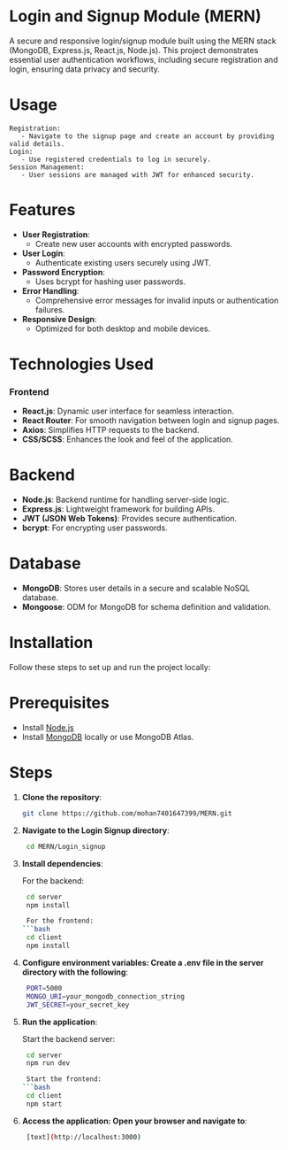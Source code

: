 # Login and Signup Module (MERN)

A secure and responsive login/signup module built using the MERN stack (MongoDB, Express.js, React.js, Node.js). This project demonstrates essential user authentication workflows, including secure registration and login, ensuring data privacy and security.


# Usage
    Registration:
       - Navigate to the signup page and create an account by providing valid details.
    Login:
       - Use registered credentials to log in securely.
    Session Management:
       - User sessions are managed with JWT for enhanced security.

# Features

- **User Registration**:
  - Create new user accounts with encrypted passwords.
- **User Login**:
  - Authenticate existing users securely using JWT.
- **Password Encryption**:
  - Uses bcrypt for hashing user passwords.
- **Error Handling**:
  - Comprehensive error messages for invalid inputs or authentication failures.
- **Responsive Design**:
  - Optimized for both desktop and mobile devices.

# Technologies Used

### Frontend
- **React.js**: Dynamic user interface for seamless interaction.
- **React Router**: For smooth navigation between login and signup pages.
- **Axios**: Simplifies HTTP requests to the backend.
- **CSS/SCSS**: Enhances the look and feel of the application.

# Backend
- **Node.js**: Backend runtime for handling server-side logic.
- **Express.js**: Lightweight framework for building APIs.
- **JWT (JSON Web Tokens)**: Provides secure authentication.
- **bcrypt**: For encrypting user passwords.

# Database
- **MongoDB**: Stores user details in a secure and scalable NoSQL database.
- **Mongoose**: ODM for MongoDB for schema definition and validation.

# Installation

Follow these steps to set up and run the project locally:

# Prerequisites
- Install [Node.js](https://nodejs.org/)
- Install [MongoDB](https://www.mongodb.com/try/download/community) locally or use MongoDB Atlas.

# Steps

1. **Clone the repository**:
   ```bash
   git clone https://github.com/mohan7401647399/MERN.git

2. **Navigate to the Login Signup directory**:
   ```bash
    cd MERN/Login_signup

3. **Install dependencies**:

    For the backend:
   ```bash
    cd server
    npm install

    For the frontend:
   ```bash
    cd client
    npm install

4. **Configure environment variables: Create a .env file in the server directory with the following**:
   ```bash
    PORT=5000
    MONGO_URI=your_mongodb_connection_string
    JWT_SECRET=your_secret_key

5. **Run the application**:

    Start the backend server:
   ```bash
    cd server
    npm run dev

    Start the frontend:
   ```bash
    cd client
    npm start

6. **Access the application: Open your browser and navigate to**:
   ```bash
    [text](http://localhost:3000)
